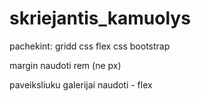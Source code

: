 # skriejantis_kamuolys

pachekint:
gridd css 
flex css 
bootstrap


margin naudoti rem (ne px)

paveiksliuku galerijai naudoti -  flex